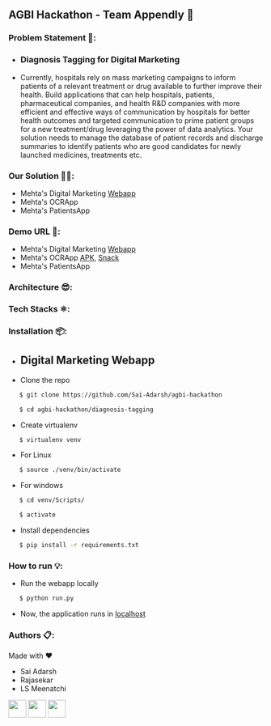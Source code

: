 ## AGBI Hackathon - Team Appendly 🚀

### Problem Statement 🤔:
* ### Diagnosis Tagging for Digital Marketing
* Currently, hospitals rely on mass marketing campaigns to inform patients of a relevant treatment or drug available to further improve their health. Build applications that can help hospitals, patients, pharmaceutical companies, and health R&D companies with more efficient and effective ways of communication by hospitals for better health outcomes and targeted communication to prime patient groups for a new treatment/drug leveraging the power of data analytics. Your solution needs to manage the database of patient records and discharge summaries to identify patients who are good candidates for newly launched medicines, treatments etc.

### Our Solution 👨‍💻:
* Mehta's Digital Marketing [Webapp](https://github.com/Sai-Adarsh/agbi-hackathon/tree/main/diagnosis-tagging)
* Mehta's OCRApp
* Mehta's PatientsApp

### Demo URL 📱:
* Mehta's Digital Marketing [Webapp](https://agbihackathon.herokuapp.com/)
* Mehta's OCRApp [APK](https://github.com/Sai-Adarsh/agbi-hackathon/raw/main/ocrapp/build/mehtaocrapp.apk), [Snack](https://expo.io/@saiadarsh99/mehta-ocr)
* Mehta's PatientsApp

### Architecture 😎: 

### Tech Stacks ⚛️:

### Installation 📦:
* ## Digital Marketing Webapp
* Clone the repo
```sh
   $ git clone https://github.com/Sai-Adarsh/agbi-hackathon
```
```sh
   $ cd agbi-hackathon/diagnosis-tagging
```
* Create virtualenv
```sh
   $ virtualenv venv
```
* For Linux
```sh
   $ source ./venv/bin/activate
```
* For windows
```sh
   $ cd venv/Scripts/
```
```sh
   $ activate
```
* Install dependencies
```sh
   $ pip install -r requirements.txt
```
### How to run 💡:
* Run the webapp locally
```sh
   $ python run.py
```
* Now, the application runs in [localhost](http://127.0.0.1:5000/)

### Authors 📋:
<p> Made with ❤</p>

* Sai Adarsh
* Rajasekar
* LS Meenatchi

[<img src="https://image.flaticon.com/icons/svg/185/185961.svg" width="35" padding="10">](https://twitter.com/ad6rsh)
[<img src="https://image.flaticon.com/icons/svg/185/185964.svg" width="35" padding="10">](https://www.linkedin.com/feed/)
[<img src="https://image.flaticon.com/icons/svg/185/185981.svg" width="35" padding="10">](https://www.facebook.com/saiadarsh99)
